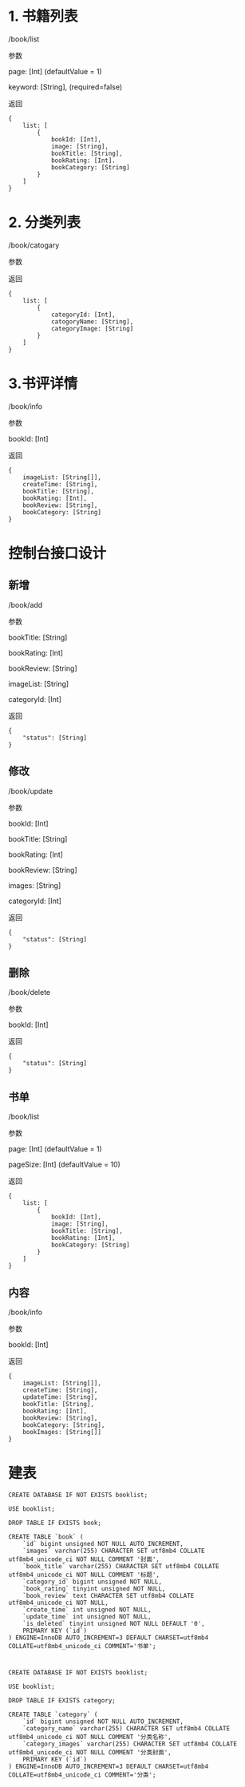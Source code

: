 # 1. 书籍列表
/book/list

 参数

page: [Int] (defaultValue = 1)

keyword: [String], (required=false)

返回

```
{
	list: [
		{
			bookId: [Int],
			image: [String],
			bookTitle: [String],
			bookRating: [Int].
			bookCategory: [String]
		}
	]
}
```



# 2. 分类列表

/book/catogary

 参数

返回

```
{
	list: [
		{
			categoryId: [Int],
			catogoryName: [String],
			categoryImage: [String]
		}
	]
}
```



# 3.书评详情

/book/info

参数

bookId: [Int]

返回

```
{
	imageList: [String[]],
	createTime: [String],
	bookTitle: [String],
	bookRating: [Int],
	bookReview: [String],
	bookCategory: [String]
}
```



# 控制台接口设计

## 新增

/book/add

参数

bookTitle: [String]

bookRating: [Int]

bookReview: [String]

imageList: [String]

categoryId: [Int]

返回

```
{
    "status": [String]
}
```



## 修改

/book/update

参数

bookId: [Int]

bookTitle: [String]

bookRating: [Int]

bookReview: [String]

images: [String]

categoryId: [Int]

返回

```
{
    "status": [String]
}
```



## 删除

/book/delete

参数

bookId: [Int]

返回

```
{
    "status": [String]
}
```



## 书单

/book/list

 参数

page: [Int] (defaultValue = 1)

pageSize: [Int] (defaultValue = 10)

返回

```
{
	list: [
		{
			bookId: [Int],
			image: [String],
			bookTitle: [String],
			bookRating: [Int],
			bookCategory: [String]
		}
	]
}
```



## 内容

/book/info

参数

bookId: [Int]

返回

```
{
	imageList: [String[]],
	createTime: [String],
	updateTime: [String],
	bookTitle: [String],
	bookRating: [Int],
	bookReview: [String],
	bookCategory: [String],
	bookImages: [String[]]
}
```



# 建表

~~~
CREATE DATABASE IF NOT EXISTS booklist;

USE booklist;

DROP TABLE IF EXISTS book;

CREATE TABLE `book` (
	`id` bigint unsigned NOT NULL AUTO_INCREMENT,
	`images` varchar(255) CHARACTER SET utf8mb4 COLLATE utf8mb4_unicode_ci NOT NULL COMMENT '封面',
	`book_title` varchar(255) CHARACTER SET utf8mb4 COLLATE utf8mb4_unicode_ci NOT NULL COMMENT '标题',
	`category_id` bigint unsigned NOT NULL,
	`book_rating` tinyint unsigned NOT NULL,
	`book_review` text CHARACTER SET utf8mb4 COLLATE utf8mb4_unicode_ci NOT NULL,
	`create_time` int unsigned NOT NULL,
	`update_time` int unsigned NOT NULL,
	`is_deleted` tinyint unsigned NOT NULL DEFAULT '0',
	PRIMARY KEY (`id`)
) ENGINE=InnoDB AUTO_INCREMENT=3 DEFAULT CHARSET=utf8mb4 COLLATE=utf8mb4_unicode_ci COMMENT='书单';

~~~

# 

~~~
CREATE DATABASE IF NOT EXISTS booklist;

USE booklist;

DROP TABLE IF EXISTS category;

CREATE TABLE `category` (
	`id` bigint unsigned NOT NULL AUTO_INCREMENT,
	`category_name` varchar(255) CHARACTER SET utf8mb4 COLLATE utf8mb4_unicode_ci NOT NULL COMMENT '分类名称',
	`category_images` varchar(255) CHARACTER SET utf8mb4 COLLATE utf8mb4_unicode_ci NOT NULL COMMENT '分类封面',
	PRIMARY KEY (`id`)
) ENGINE=InnoDB AUTO_INCREMENT=3 DEFAULT CHARSET=utf8mb4 COLLATE=utf8mb4_unicode_ci COMMENT='分类';

~~~

